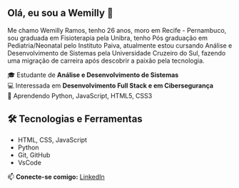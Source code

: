## Olá, eu sou a Wemilly 👋

Me chamo Wemilly Ramos, tenho 26 anos, moro em Recife - Pernambuco, sou graduada em Fisioterapia pela Unibra, tenho Pós graduação em Pediatria/Neonatal pelo Instituto Paiva, atualmente estou cursando Análise e Desenvolvimento de Sistemas pela Universidade Cruzeiro do Sul, fazendo uma migração de carreira após descobrir a paixão pela tecnologia.

🎓 Estudante de **Análise e Desenvolvimento de Sistemas**  
💻 Interessada em **Desenvolvimento Full Stack e em Cibersegurança**  
🌱 Aprendendo Python, JavaScript, HTML5, CSS3 

## 🛠 Tecnologias e Ferramentas
- HTML, CSS, JavaScript
- Python
- Git, GitHub
- VsCode


📫 **Conecte-se comigo:** [LinkedIn](https://www.linkedin.com/in/wemillyramos)

